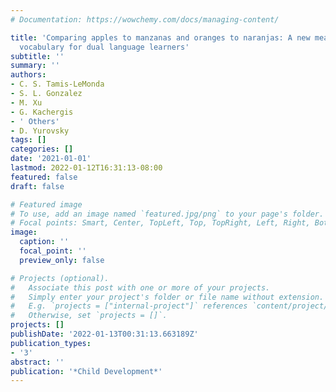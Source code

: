 ```yaml
---
# Documentation: https://wowchemy.com/docs/managing-content/

title: 'Comparing apples to manzanas and oranges to naranjas: A new measure of English-Spanish
  vocabulary for dual language learners'
subtitle: ''
summary: ''
authors:
- C. S. Tamis-LeMonda
- S. L. Gonzalez
- M. Xu
- G. Kachergis
- ' Others'
- D. Yurovsky
tags: []
categories: []
date: '2021-01-01'
lastmod: 2022-01-12T16:31:13-08:00
featured: false
draft: false

# Featured image
# To use, add an image named `featured.jpg/png` to your page's folder.
# Focal points: Smart, Center, TopLeft, Top, TopRight, Left, Right, BottomLeft, Bottom, BottomRight.
image:
  caption: ''
  focal_point: ''
  preview_only: false

# Projects (optional).
#   Associate this post with one or more of your projects.
#   Simply enter your project's folder or file name without extension.
#   E.g. `projects = ["internal-project"]` references `content/project/deep-learning/index.md`.
#   Otherwise, set `projects = []`.
projects: []
publishDate: '2022-01-13T00:31:13.663189Z'
publication_types:
- '3'
abstract: ''
publication: '*Child Development*'
---
```


